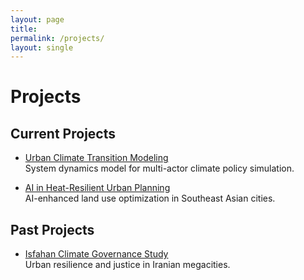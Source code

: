 ```yaml
---
layout: page
title: 
permalink: /projects/
layout: single
---
```


# Projects

## Current Projects

- [Urban Climate Transition Modeling](project1.md)  
  System dynamics model for multi-actor climate policy simulation.

- [AI in Heat-Resilient Urban Planning](project2.md)  
  AI-enhanced land use optimization in Southeast Asian cities.

## Past Projects

- [Isfahan Climate Governance Study](project3.md)  
  Urban resilience and justice in Iranian megacities.
